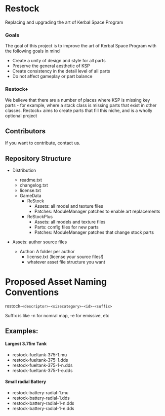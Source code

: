 # Restock
Replacing and upgrading the art of Kerbal Space Program

### Goals

The goal of this project is to improve the art of Kerbal Space Program with the following goals in mind
* Create a unity of design and style for all parts
* Preserve the general aesthetic of KSP
* Create consistency in the detail level of all parts
* Do not affect gameplay or part balance


### Restock+

We believe that there are a number of places where KSP is missing key parts - for example, where a stack class is missing parts that exist in other classes. Restock+ aims to create parts that fill this niche, and is a wholly optional project

## Contributors


If you want to contribute, contact us.

## Repository Structure
* Distribution
  * readme.txt
  * changelog.txt
  * license.txt
  * GameData
    * ReStock
      * Assets: all model and texture files
      * Patches: ModuleManager patches to enable art replacements
    * ReStockPlus
      * Assets: all models and texture files
      * Parts: config files for new parts
      * Patches: ModuleManager patches that change stock parts

* Assets: author source files
  * Author: A folder per author
    * license.txt (license your source files!)
    * whatever asset file structure you want

# Proposed Asset Naming Conventions

restock-`<descriptor>`-`<sizecategory>`-`<id>`-`<suffix>`

Suffix is like -n for nomral map, -e for emissive, etc

## Examples:
#### Largest 3.75m Tank
* restock-fueltank-375-1.mu
* restock-fueltank-375-1.dds
* restock-fueltank-375-1-n.dds
* restock-fueltank-375-1-e.dds
#### Small radial Battery
* restock-battery-radial-1.mu
* restock-battery-radial-1.dds
* restock-battery-radial-1-n.dds
* restock-battery-radial-1-e.dds
